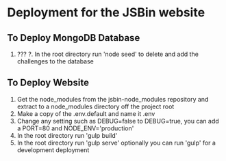 # Deployment for the JSBin website

## To Deploy MongoDB Database

1. ???
?. In the root directory run 'node seed' to delete and add the challenges to the database

## To Deploy Website

1. Get the node_modules from the jsbin-node_modules repository and extract to a node_modules directory off the project root
2. Make a copy of the .env.default and name it .env
3. Change any setting such as DEBUG=false to DEBUG=true, you can add a PORT=80 and NODE_ENV='production'
4. In the root directory run 'gulp build'
5. In the root directory run 'gulp serve' optionally you can run 'gulp' for a development deployment